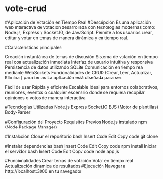 # vote-crud
#Aplicación de Votación en Tiempo Real
#Descripción
Es una aplicación web interactiva de votación desarrollada con tecnologías modernas como: Node.js, Express y Socket.IO, de JavaScript. Permite a los usuarios crear, editar y votar en temas de manera dinámica y en tiempo real.

#Características principales:

Creación instantánea de temas de discusión
Sistema de votación en tiempo real con actualización inmediata
Interfaz de usuario intuitiva y responsiva
Persistencia de datos utilizando SQLite
Comunicación en tiempo real mediante WebSockets
Funcionalidades de CRUD (Crear, Leer, Actualizar, Eliminar) para temas
La aplicación está diseñada para ser:

Fácil de usar
Rápida y eficiente
Escalable
Ideal para entornos colaborativos, reuniones, eventos o cualquier escenario donde se requiera recopilar opiniones o votos de manera interactiva

#Tecnologías Utilizadas
Node.js
Express
Socket.IO
EJS (Motor de plantillas)
Body-Parser

#Configuración del Proyecto
Requisitos Previos
Node.js instalado
npm (Node Package Manager)

#Instalación
Clonar el repositorio
bash
Insert Code
Edit
Copy code
git clone <url-del-repositorio>

#Instalar dependencias
bash
Insert Code
Edit
Copy code
npm install
Iniciar el servidor
bash
Insert Code
Edit
Copy code
node app.js

#Funcionalidades
Crear temas de votación
Votar en tiempo real
Actualización dinámica de resultados
#Ejecución
Navegar a http://localhost:3000 en tu navegador
